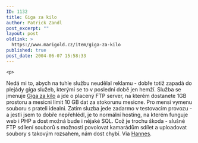 ```yaml
---
ID: 1132
title: Giga za kilo
author: Patrick Zandl
post_excerpt: ""
layout: post
oldlink: >
  https://www.marigold.cz/item/giga-za-kilo
published: true
post_date: 2004-06-07 15:58:33
---
```

	<p>
Nedá mi to, abych na tuhle službu neudělal reklamu - dobře totiž zapadá do plejády giga služeb, kterými se to v poslední době jen hemží. Služba se jmenuje <a href="http://www.gzk.cz">Giga za kilo</a> a jde o placený FTP server, na kterém dostanete 1GB prostoru a mesicni limit 10 GB dat za stokorunu mesicne. Pro mensi vymenu souboru s prateli idealni. Zatim sluzba jede zadarmo v testovacim provozu - a jestli jsem to dobře nepřehlédl, je to normální hosting, na kterém funguje web i PHP a dost možná bude i nějaké SQL. Což je trochu škoda - slušné FTP sdílení souborů s možností povolovat kamarádům sdílet a uploadovat soubory s takovým rozsahem, nám dost chybí. Via <a href="http://board.czhannes.com/viewtopic.php?t=2752">Hannes</a>.
</p>
